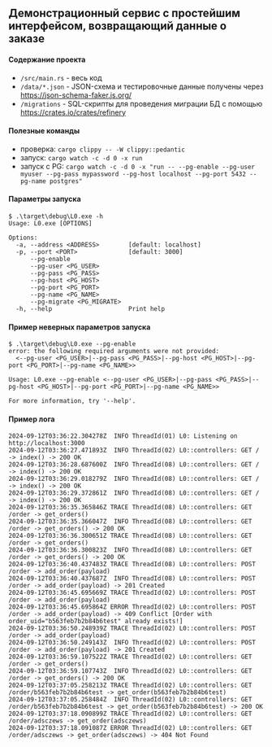 ## Демонстрационный сервис с простейшим интерфейсом, возвращающий данные о заказе

#### Содержание проекта
- `/src/main.rs` - весь код
- `/data/*.json` - JSON-схема и тестировочные данные получены через https://json-schema-faker.js.org/ 
- `/migrations` - SQL-скрипты для проведения миграции БД с помощью https://crates.io/crates/refinery

#### Полезные команды
- проверка: `cargo clippy -- -W clippy::pedantic`
- запуск: `cargo watch -c -d 0 -x run`
- запуск с PG: `cargo watch -c -d 0 -x "run -- --pg-enable --pg-user myuser --pg-pass mypassword --pg-host localhost --pg-port 5432 --pg-name postgres"`

#### Параметры запуска
```
$ .\target\debug\L0.exe -h
Usage: L0.exe [OPTIONS]

Options:
  -a, --address <ADDRESS>        [default: localhost]
  -p, --port <PORT>              [default: 3000]
      --pg-enable
      --pg-user <PG_USER>
      --pg-pass <PG_PASS>
      --pg-host <PG_HOST>
      --pg-port <PG_PORT>
      --pg-name <PG_NAME>
      --pg-migrate <PG_MIGRATE>
  -h, --help                     Print help
```

#### Пример неверных параметров запуска
```
$ .\target\debug\L0.exe --pg-enable
error: the following required arguments were not provided:
  <--pg-user <PG_USER>|--pg-pass <PG_PASS>|--pg-host <PG_HOST>|--pg-port <PG_PORT>|--pg-name <PG_NAME>>

Usage: L0.exe --pg-enable <--pg-user <PG_USER>|--pg-pass <PG_PASS>|--pg-host <PG_HOST>|--pg-port <PG_PORT>|--pg-name <PG_NAME>>  

For more information, try '--help'.
```

#### Пример лога

```
2024-09-12T03:36:22.304278Z  INFO ThreadId(01) L0: Listening on http://localhost:3000
2024-09-12T03:36:27.471893Z  INFO ThreadId(02) L0::controllers: GET / -> index() -> 200 OK
2024-09-12T03:36:28.687600Z  INFO ThreadId(08) L0::controllers: GET / -> index() -> 200 OK
2024-09-12T03:36:29.018279Z  INFO ThreadId(08) L0::controllers: GET / -> index() -> 200 OK
2024-09-12T03:36:29.372861Z  INFO ThreadId(08) L0::controllers: GET / -> index() -> 200 OK
2024-09-12T03:36:35.365846Z TRACE ThreadId(08) L0::controllers: GET /order -> get_orders()
2024-09-12T03:36:35.366047Z  INFO ThreadId(08) L0::controllers: GET /order -> get_orders() -> 200 OK
2024-09-12T03:36:36.300651Z TRACE ThreadId(08) L0::controllers: GET /order -> get_orders()
2024-09-12T03:36:36.300823Z  INFO ThreadId(08) L0::controllers: GET /order -> get_orders() -> 200 OK
2024-09-12T03:36:40.437483Z TRACE ThreadId(08) L0::controllers: POST /order -> add_order(payload)
2024-09-12T03:36:40.437687Z  INFO ThreadId(08) L0::controllers: POST /order -> add_order(payload) -> 201 Created
2024-09-12T03:36:45.695669Z TRACE ThreadId(02) L0::controllers: POST /order -> add_order(payload)
2024-09-12T03:36:45.695864Z ERROR ThreadId(02) L0::controllers: POST /order -> add_order(payload) -> 409 Conflict [Order with order_uid="b563feb7b2b84b6test" already exists!]
2024-09-12T03:36:50.248939Z TRACE ThreadId(02) L0::controllers: POST /order -> add_order(payload)
2024-09-12T03:36:50.249143Z  INFO ThreadId(02) L0::controllers: POST /order -> add_order(payload) -> 201 Created
2024-09-12T03:36:59.107522Z TRACE ThreadId(02) L0::controllers: GET /order -> get_orders()
2024-09-12T03:36:59.107743Z  INFO ThreadId(02) L0::controllers: GET /order -> get_orders() -> 200 OK
2024-09-12T03:37:05.258213Z TRACE ThreadId(02) L0::controllers: GET /order/b563feb7b2b84b6test -> get_order(b563feb7b2b84b6test)
2024-09-12T03:37:05.258484Z  INFO ThreadId(02) L0::controllers: GET /order/b563feb7b2b84b6test -> get_order(b563feb7b2b84b6test) -> 200 OK
2024-09-12T03:37:18.090899Z TRACE ThreadId(02) L0::controllers: GET /order/adsczews -> get_order(adsczews)
2024-09-12T03:37:18.091087Z ERROR ThreadId(02) L0::controllers: GET /order/adsczews -> get_order(adsczews) -> 404 Not Found
```